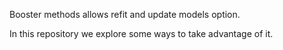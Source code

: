 Booster methods allows refit and update models option.

In this repository we explore some ways to take advantage of it. 